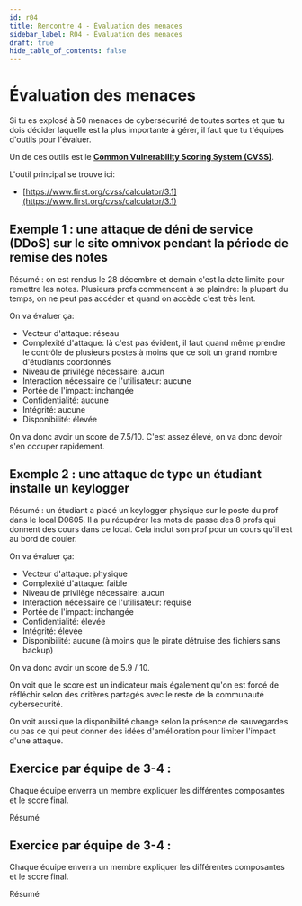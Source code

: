 ```yaml
---
id: r04
title: Rencontre 4 - Évaluation des menaces
sidebar_label: R04 - Évaluation des menaces
draft: true
hide_table_of_contents: false
---
```


# Évaluation des menaces

Si tu es explosé à 50 menaces de cybersécurité de toutes sortes et que tu dois décider laquelle est la plus importante
à gérer, il faut que tu t'équipes d'outils pour l'évaluer.

Un de ces outils est le **[Common Vulnerability Scoring System (CVSS)](https://en.wikipedia.org/wiki/Common_Vulnerability_Scoring_System)**.

L'outil principal se trouve ici:
- [https://www.first.org/cvss/calculator/3.1](https://www.first.org/cvss/calculator/3.1)


## Exemple 1 : une attaque de déni de service (DDoS) sur le site omnivox pendant la période de remise des notes

Résumé : on est rendus le 28 décembre et demain c'est la date limite pour remettre les notes. Plusieurs profs
commencent à se plaindre: la plupart du temps, on ne peut pas accéder et quand on accède c'est très lent.

On va évaluer ça:
- Vecteur d'attaque: réseau
- Complexité d'attaque: là c'est pas évident, il faut quand même prendre le contrôle de plusieurs postes à moins que ce soit un grand nombre d'étudiants coordonnés
- Niveau de privilège nécessaire: aucun
- Interaction nécessaire de l'utilisateur: aucune
- Portée de l'impact: inchangée
- Confidentialité: aucune
- Intégrité: aucune
- Disponibilité: élevée

On va donc avoir un score de 7.5/10. C'est assez élevé, on va donc devoir s'en occuper rapidement.

## Exemple 2 : une attaque de type un étudiant installe un keylogger

Résumé : un étudiant a placé un keylogger physique sur le poste du prof dans le local D0605. Il a pu récupérer les mots de passe
des 8 profs qui donnent des cours dans ce local. Cela inclut son prof pour un cours qu'il est au bord de couler.

On va évaluer ça:
- Vecteur d'attaque: physique
- Complexité d'attaque: faible
- Niveau de privilège nécessaire: aucun
- Interaction nécessaire de l'utilisateur: requise
- Portée de l'impact: inchangée
- Confidentialité: élevée
- Intégrité: élevée
- Disponibilité: aucune (à moins que le pirate détruise des fichiers sans backup)

On va donc avoir un score de 5.9 / 10. 

On voit que le score est un indicateur mais également qu'on est forcé de réfléchir selon des critères partagés avec le 
reste de la communauté cybersecurité.

On voit aussi que la disponibilité change selon la présence de sauvegardes ou pas ce qui peut donner des idées d'amélioration pour
limiter l'impact d'une attaque.

## Exercice par équipe de 3-4 : 

Chaque équipe enverra un membre expliquer les différentes composantes et le score final.

Résumé

## Exercice par équipe de 3-4 :

Chaque équipe enverra un membre expliquer les différentes composantes et le score final.

Résumé





